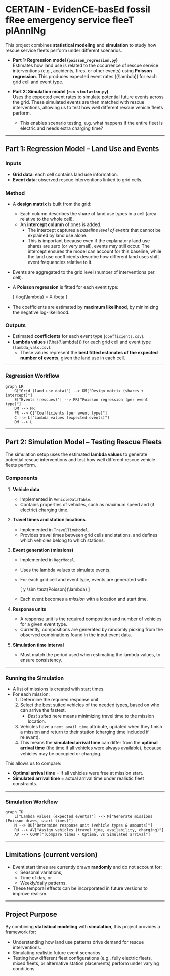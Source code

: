 # CERTAIN - EvidenCE-basEd fossil fRee emergency service fleeT plAnnINg

This project combines **statistical modeling** and **simulation** to study how rescue service fleets perform under different scenarios.  

- **Part 1: Regression model (`poisson_regression.py`)**  
  Estimates how land use is related to the occurrence of rescue service interventions (e.g., accidents, fires, or other events) using **Poisson regression**. This produces expected event rates (\(\lambda\)) for each grid cell and event type.  

- **Part 2: Simulation model (`run_simulation.py`)**  
  Uses the expected event rates to simulate potential future events across the grid. These simulated events are then matched with rescue interventions, allowing us to test how well different rescue vehicle fleets perform.  
  - This enables scenario testing, e.g. what happens if the entire fleet is electric and needs extra charging time?  

---

## Part 1: Regression Model – Land Use and Events  

### Inputs  
- **Grid data**: each cell contains land use information.  
- **Event data**: observed rescue interventions linked to grid cells.  

### Method  
- A **design matrix** is built from the grid:  
  - Each column describes the share of land use types in a cell (area relative to the whole cell).  
  - An **intercept column** of ones is added.  
    - The intercept captures a *baseline level of events* that cannot be explained by land use alone.  
    - This is important because even if the explanatory land use shares are zero (or very small), events may still occur. The intercept ensures the model can account for this baseline, while the land use coefficients describe how different land uses shift event frequencies relative to it.  
- Events are aggregated to the grid level (number of interventions per cell).  
- A **Poisson regression** is fitted for each event type:  

  \[
  \log(\lambda) = X \beta
  \]

- The coefficients are estimated by **maximum likelihood**, by minimizing the negative log-likelihood.  

### Outputs  
- Estimated **coefficients** for each event type (`coefficients.csv`).  
- **Lambda values** (\(\hat{\lambda}\)) for each grid cell and event type (`lambda_vals.csv`).  
  - These values represent the **best fitted estimates of the expected number of events**, given the land use in each cell.  

---

### Regression Workflow  

```mermaid
graph LR
    G["Grid (land use data)"] --> DM["Design matrix (shares + intercept)"]
    E["Events (rescues)"] --> PR["Poisson regression (per event type)"]
    DM --> PR
    PR --> C["Coefficients (per event type)"]
    C --> L["Lambda values (expected events)"]
    DM --> L
```

---

## Part 2: Simulation Model – Testing Rescue Fleets  

The simulation setup uses the estimated **lambda values** to generate potential rescue interventions and test how well different rescue vehicle fleets perform.  

### Components  
1. **Vehicle data**  
   - Implemented in `VehicleDataTable`.  
   - Contains properties of vehicles, such as maximum speed and (if electric) charging time.  

2. **Travel times and station locations**  
   - Implemented in `TravelTimeModel`.  
   - Provides travel times between grid cells and stations, and defines which vehicles belong to which stations.  

3. **Event generation (missions)**  
   - Implemented in `RegrModel`.  
   - Uses the lambda values to simulate events.  
   - For each grid cell and event type, events are generated with:  

     \[
     y \sim \text{Poisson}(\lambda)
     \]

   - Each event becomes a *mission* with a location and start time.  

4. **Response units**  
   - A response unit is the required composition and number of vehicles for a given event type.  
   - Currently, compositions are generated by randomly picking from the observed combinations found in the input event data.  

5. **Simulation time interval**  
   - Must match the period used when estimating the lambda values, to ensure consistency.  

---

### Running the Simulation  

- A list of missions is created with start times.  
- For each mission:  
  1. Determine the required response unit.  
  2. Select the best suited vehicles of the needed types, based on who can arrive the fastest.  
     - *Best suited* here means minimizing travel time to the mission location.  
  3. Vehicles have a `next_avail_time` attribute, updated when they finish a mission and return to their station (charging time included if relevant).  
  4. This means the **simulated arrival time** can differ from the **optimal arrival time** (the time if all vehicles were always available), because vehicles may be occupied or charging.  

This allows us to compare:  
- **Optimal arrival time** = if all vehicles were free at mission start.  
- **Simulated arrival time** = actual arrival time under realistic fleet constraints.  

---

### Simulation Workflow  

```mermaid
graph TD
    L["Lambda values (expected events)"] --> M["Generate missions (Poisson draws, start times)"]
    M --> RU["Determine response unit (vehicle types & amounts)"]
    RU --> AV["Assign vehicles (travel time, availability, charging)"]
    AV --> COMP["(Compare times - Optimal vs Simulated arrival"]
```

---

## Limitations (current version)  

- Event start times are currently drawn **randomly** and do not account for:  
  - Seasonal variations,  
  - Time of day, or  
  - Weekly/daily patterns.  
- These temporal effects can be incorporated in future versions to improve realism.  

---

## Project Purpose  

By combining **statistical modeling** with **simulation**, this project provides a framework for:  
- Understanding how land use patterns drive demand for rescue interventions.  
- Simulating realistic future event scenarios.  
- Testing how different fleet configurations (e.g., fully electric fleets, mixed fleets, or alternative station placements) perform under varying conditions.  
